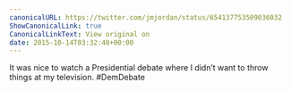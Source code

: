 ```yaml
---
canonicalURL: https://twitter.com/jmjordan/status/654137753509036032
ShowCanonicalLink: true
CanonicalLinkText: View original on
date: 2015-10-14T03:32:48+00:00
---
```

It was nice to watch a Presidential debate where I didn’t want to throw things at my television. #DemDebate